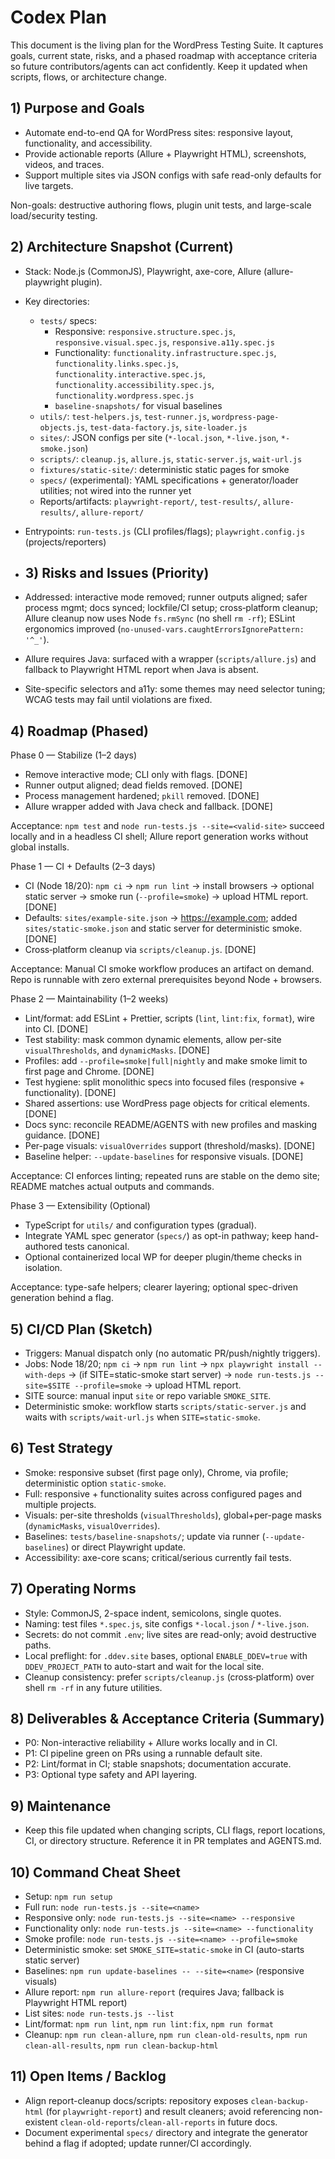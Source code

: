 # Codex Plan

This document is the living plan for the WordPress Testing Suite. It captures goals, current state, risks, and a phased roadmap with acceptance criteria so future contributors/agents can act confidently. Keep it updated when scripts, flows, or architecture change.

## 1) Purpose and Goals
- Automate end-to-end QA for WordPress sites: responsive layout, functionality, and accessibility.
- Provide actionable reports (Allure + Playwright HTML), screenshots, videos, and traces.
- Support multiple sites via JSON configs with safe read-only defaults for live targets.

Non-goals: destructive authoring flows, plugin unit tests, and large-scale load/security testing.

## 2) Architecture Snapshot (Current)
- Stack: Node.js (CommonJS), Playwright, axe-core, Allure (allure-playwright plugin).
- Key directories:
  - `tests/` specs:
    - Responsive: `responsive.structure.spec.js`, `responsive.visual.spec.js`, `responsive.a11y.spec.js`
    - Functionality: `functionality.infrastructure.spec.js`, `functionality.links.spec.js`, `functionality.interactive.spec.js`, `functionality.accessibility.spec.js`, `functionality.wordpress.spec.js`
    - `baseline-snapshots/` for visual baselines
  - `utils/`: `test-helpers.js`, `test-runner.js`, `wordpress-page-objects.js`, `test-data-factory.js`, `site-loader.js`
  - `sites/`: JSON configs per site (`*-local.json`, `*-live.json`, `*-smoke.json`)
  - `scripts/`: `cleanup.js`, `allure.js`, `static-server.js`, `wait-url.js`
  - `fixtures/static-site/`: deterministic static pages for smoke
  - `specs/` (experimental): YAML specifications + generator/loader utilities; not wired into the runner yet
  - Reports/artifacts: `playwright-report/`, `test-results/`, `allure-results/`, `allure-report/`
- Entrypoints: `run-tests.js` (CLI profiles/flags); `playwright.config.js` (projects/reporters)

- ## 3) Risks and Issues (Priority)
- Addressed: interactive mode removed; runner outputs aligned; safer process mgmt; docs synced; lockfile/CI setup; cross‑platform cleanup; Allure cleanup now uses Node `fs.rmSync` (no shell `rm -rf`); ESLint ergonomics improved (`no-unused-vars.caughtErrorsIgnorePattern: '^_'`).
- Allure requires Java: surfaced with a wrapper (`scripts/allure.js`) and fallback to Playwright HTML report when Java is absent.
- Site-specific selectors and a11y: some themes may need selector tuning; WCAG tests may fail until violations are fixed.

## 4) Roadmap (Phased)

Phase 0 — Stabilize (1–2 days)
- Remove interactive mode; CLI only with flags. [DONE]
- Runner output aligned; dead fields removed. [DONE]
- Process management hardened; `pkill` removed. [DONE]
- Allure wrapper added with Java check and fallback. [DONE]

Acceptance: `npm test` and `node run-tests.js --site=<valid-site>` succeed locally and in a headless CI shell; Allure report generation works without global installs.

Phase 1 — CI + Defaults (2–3 days)
- CI (Node 18/20): `npm ci` → `npm run lint` → install browsers → optional static server → smoke run (`--profile=smoke`) → upload HTML report. [DONE]
- Defaults: `sites/example-site.json` → https://example.com; added `sites/static-smoke.json` and static server for deterministic smoke. [DONE]
- Cross‑platform cleanup via `scripts/cleanup.js`. [DONE]

Acceptance: Manual CI smoke workflow produces an artifact on demand. Repo is runnable with zero external prerequisites beyond Node + browsers.

Phase 2 — Maintainability (1–2 weeks)
- Lint/format: add ESLint + Prettier, scripts (`lint`, `lint:fix`, `format`), wire into CI. [DONE]
- Test stability: mask common dynamic elements, allow per-site `visualThresholds`, and `dynamicMasks`. [DONE]
- Profiles: add `--profile=smoke|full|nightly` and make smoke limit to first page and Chrome. [DONE]
- Test hygiene: split monolithic specs into focused files (responsive + functionality). [DONE]
- Shared assertions: use WordPress page objects for critical elements. [DONE]
- Docs sync: reconcile README/AGENTS with new profiles and masking guidance. [DONE]
- Per-page visuals: `visualOverrides` support (threshold/masks). [DONE]
- Baseline helper: `--update-baselines` for responsive visuals. [DONE]

Acceptance: CI enforces linting; repeated runs are stable on the demo site; README matches actual outputs and commands.

Phase 3 — Extensibility (Optional)
- TypeScript for `utils/` and configuration types (gradual).
- Integrate YAML spec generator (`specs/`) as opt-in pathway; keep hand-authored tests canonical.
- Optional containerized local WP for deeper plugin/theme checks in isolation.

Acceptance: type-safe helpers; clearer layering; optional spec-driven generation behind a flag.

## 5) CI/CD Plan (Sketch)
- Triggers: Manual dispatch only (no automatic PR/push/nightly triggers).
- Jobs: Node 18/20; `npm ci` → `npm run lint` → `npx playwright install --with-deps` → (if SITE=static-smoke start server) → `node run-tests.js --site=$SITE --profile=smoke` → upload HTML report.
- SITE source: manual input `site` or repo variable `SMOKE_SITE`.
- Deterministic smoke: workflow starts `scripts/static-server.js` and waits with `scripts/wait-url.js` when `SITE=static-smoke`.

## 6) Test Strategy
- Smoke: responsive subset (first page only), Chrome, via profile; deterministic option `static-smoke`.
- Full: responsive + functionality suites across configured pages and multiple projects.
- Visuals: per-site thresholds (`visualThresholds`), global+per-page masks (`dynamicMasks`, `visualOverrides`).
- Baselines: `tests/baseline-snapshots/`; update via runner (`--update-baselines`) or direct Playwright update.
- Accessibility: axe-core scans; critical/serious currently fail tests.

## 7) Operating Norms
- Style: CommonJS, 2-space indent, semicolons, single quotes.
- Naming: test files `*.spec.js`, site configs `*-local.json` / `*-live.json`.
- Secrets: do not commit `.env`; live sites are read-only; avoid destructive paths.
- Local preflight: for `.ddev.site` bases, optional `ENABLE_DDEV=true` with `DDEV_PROJECT_PATH` to auto-start and wait for the local site.
 - Cleanup consistency: prefer `scripts/cleanup.js` (cross‑platform) over shell `rm -rf` in any future utilities.

## 8) Deliverables & Acceptance Criteria (Summary)
- P0: Non-interactive reliability + Allure works locally and in CI.
- P1: CI pipeline green on PRs using a runnable default site.
- P2: Lint/format in CI; stable snapshots; documentation accurate.
- P3: Optional type safety and API layering.

## 9) Maintenance
- Keep this file updated when changing scripts, CLI flags, report locations, CI, or directory structure. Reference it in PR templates and AGENTS.md.

## 10) Command Cheat Sheet
- Setup: `npm run setup`
- Full run: `node run-tests.js --site=<name>`
- Responsive only: `node run-tests.js --site=<name> --responsive`
- Functionality only: `node run-tests.js --site=<name> --functionality`
- Smoke profile: `node run-tests.js --site=<name> --profile=smoke`
- Deterministic smoke: set `SMOKE_SITE=static-smoke` in CI (auto-starts static server)
- Baselines: `npm run update-baselines -- --site=<name>` (responsive visuals)
- Allure report: `npm run allure-report` (requires Java; fallback is Playwright HTML report)
 - List sites: `node run-tests.js --list`
 - Lint/format: `npm run lint`, `npm run lint:fix`, `npm run format`
 - Cleanup: `npm run clean-allure`, `npm run clean-old-results`, `npm run clean-all-results`, `npm run clean-backup-html`

## 11) Open Items / Backlog
- Align report-cleanup docs/scripts: repository exposes `clean-backup-html` (for `playwright-report`) and result cleaners; avoid referencing non-existent `clean-old-reports`/`clean-all-reports` in future docs.
- Document experimental `specs/` directory and integrate the generator behind a flag if adopted; update runner/CI accordingly.
